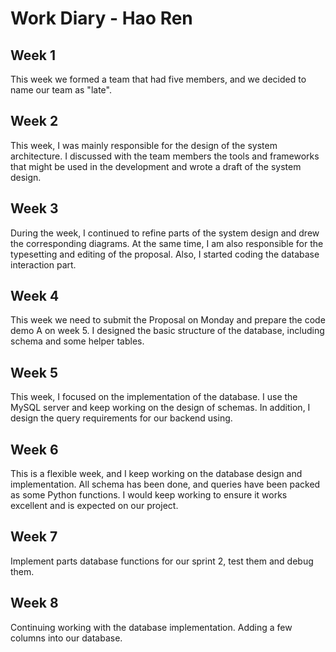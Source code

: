 # Work Diary - Hao Ren

## Week 1

This week we formed a team that had five members, and we decided to name our team as "late".

## Week 2

This week, I was mainly responsible for the design of the system architecture. I discussed with the team members the tools and frameworks that might be used in the development and wrote a draft of the system design.

## Week 3

During the week, I continued to refine parts of the system design and drew the corresponding diagrams. At the same time, I am also responsible for the typesetting and editing of the proposal. Also, I started coding the database interaction part.

## Week 4

This week we need to submit the Proposal on Monday and prepare the code demo A on week 5. I designed the basic structure of the database, including schema and some helper tables.

## Week 5

This week, I focused on the implementation of the database. I use the MySQL server and keep working on the design of schemas. In addition, I design the query requirements for our backend using.

## Week 6

This is a flexible week, and I keep working on the database design and implementation. All schema has been done, and queries have been packed as some Python functions. I would keep working to ensure it works excellent and is expected on our project.

## Week 7

Implement parts database functions for our sprint 2, test them and debug them.

## Week 8

Continuing working with the database implementation. Adding a few columns into our database.
